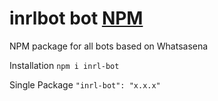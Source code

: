 # inrlbot bot [NPM](https://www.npmjs.com/package/raganork-bot)
NPM package for all bots based on Whatsasena

Installation
`npm i inrl-bot`

Single Package
`"inrl-bot": "x.x.x"`
